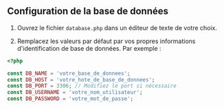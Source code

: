 ## Configuration de la base de données

1. Ouvrez le fichier `database.php` dans un éditeur de texte de votre choix.

2. Remplacez les valeurs par défaut par vos propres informations d'identification de base de données. Par exemple :
```php
<?php

const DB_NAME = 'votre_base_de_donnees';
const DB_HOST = 'votre_hote_de_base_de_donnees';
const DB_PORT = 3306; // Modifiez le port si nécessaire
const DB_USERNAME = 'votre_nom_utilisateur';
const DB_PASSWORD = 'votre_mot_de_passe';
